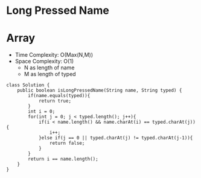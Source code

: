 # Long Pressed Name
# Array
* Time Complexity: O(Max(N,M))
* Space Complexity: O(1)
    * N as length of name
    * M as length of typed
```
class Solution {
    public boolean isLongPressedName(String name, String typed) {
        if(name.equals(typed)){
            return true;
        }    
        int i = 0;
        for(int j = 0; j < typed.length(); j++){
            if(i < name.length() && name.charAt(i) == typed.charAt(j)){
                i++;
            }else if(j == 0 || typed.charAt(j) != typed.charAt(j-1)){
                return false;
            }
        }
        return i == name.length();
    }
}
```
